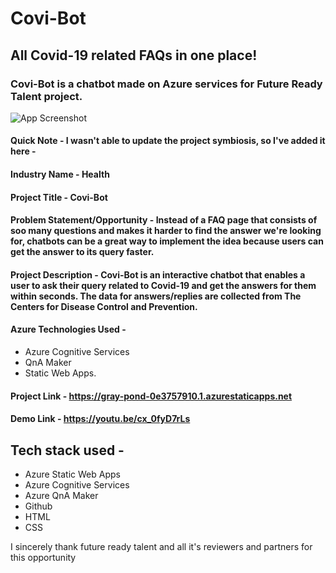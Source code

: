 
# Covi-Bot
## All Covid-19 related FAQs in one place!

### Covi-Bot is a chatbot made on Azure services for Future Ready Talent project.

![App Screenshot](https://i.imgur.com/Oqtgjbw.png)

#### Quick Note - I wasn't able to update the project symbiosis, so I've added it here - 

#### Industry Name - Health
#### Project Title - Covi-Bot
#### Problem Statement/Opportunity -  Instead of a FAQ page that consists of soo many questions and makes it harder to find the answer we're looking for, chatbots can be a great way to implement the idea because users can get the answer to its query faster. 
#### Project Description - Covi-Bot is an interactive chatbot that enables a user to ask their query related to Covid-19 and get the answers for them within seconds. The data for answers/replies are collected from The Centers for Disease Control and Prevention.
#### Azure Technologies Used - 
- Azure Cognitive Services
- QnA Maker
- Static Web Apps.

#### Project Link - https://gray-pond-0e3757910.1.azurestaticapps.net
#### Demo Link - https://youtu.be/cx_0fyD7rLs

## Tech stack used -
- Azure Static Web Apps
- Azure Cognitive Services
- Azure QnA Maker
- Github
- HTML
- CSS

I sincerely thank future ready talent and all it's reviewers and partners for this opportunity
